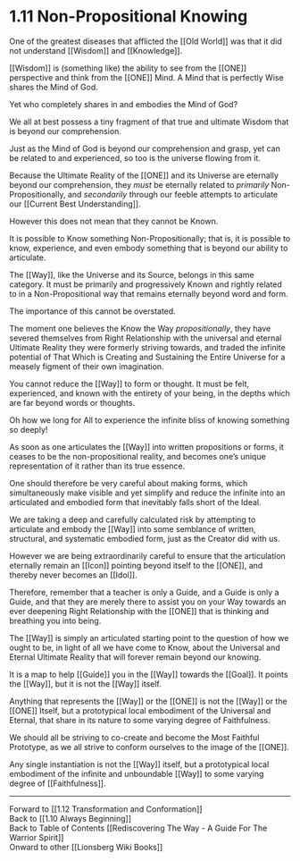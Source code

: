 # 1.11 Non-Propositional Knowing

One of the greatest diseases that afflicted the [[Old World]] was that it did not understand [[Wisdom]] and [[Knowledge]]. 

[[Wisdom]] is (something like) the ability to see from the [[ONE]] perspective and think from the [[ONE]] Mind. A Mind that is perfectly Wise shares the Mind of God. 

Yet who completely shares in and embodies the Mind of God? 

We all at best possess a tiny fragment of that true and ultimate Wisdom that is beyond our comprehension. 

Just as the Mind of God is beyond our comprehension and grasp, yet can be related to and experienced, so too is the universe flowing from it. 

Because the Ultimate Reality of the [[ONE]] and its Universe are eternally beyond our comprehension, they _must_ be eternally related to _primarily_ Non-Propositionally, and _secondarily_ through our feeble attempts to articulate our [[Current Best Understanding]]. 

However this does not mean that they cannot be Known. 

It is possible to Know something Non-Propositionally; that is, it is possible to know, experience, and even embody something that is beyond our ability to articulate. 

The [[Way]], like the Universe and its Source, belongs in this same category. It must be primarily and progressively Known and rightly related to in a Non-Propositional way that remains eternally beyond word and form. 
 
The importance of this cannot be overstated. 

The moment one believes the Know the Way _propositionally_, they have severed themselves from Right Relationship with the universal and eternal Ultimate Reality they were formerly striving towards, and traded the infinite potential of That Which is Creating and Sustaining the Entire Universe for a measely figment of their own imagination. 

You cannot reduce the [[Way]] to form or thought. It must be felt, experienced, and known with the entirety of your being, in the depths which are far beyond words or thoughts. 

Oh how we long for All to experience the infinite bliss of knowing something so deeply! 

As soon as one articulates the [[Way]] into written propositions or forms, it ceases to be the non-propositional reality, and becomes one’s unique representation of it rather than its true essence. 

One should therefore be very careful about making forms, which simultaneously make visible and yet simplify and reduce the infinite into an articulated and embodied form that inevitably falls short of the Ideal. 

We are taking a deep and carefully calculated risk by attempting to articulate and embody the [[Way]] into some semblance of written, structural, and systematic embodied form, just as the Creator did with us. 

However we are being extraordinarily careful to ensure that the articulation eternally remain an [[Icon]] pointing beyond itself to the [[ONE]], and thereby never becomes an [[Idol]]. 

Therefore, remember that a teacher is only a Guide, and a Guide is only a Guide, and that they are merely there to assist you on your Way towards an ever deepening Right Relationship with the [[ONE]] that is thinking and breathing you into being. 

The [[Way]] is simply an articulated starting point to the question of how we ought to be, in light of all we have come to Know, about the Universal and Eternal Ultimate Reality that will forever remain beyond our knowing. 

It is a map to help [[Guide]] you in the [[Way]] towards the [[Goal]]. It points the [[Way]], but it is not the [[Way]] itself. 

Anything that represents the [[Way]] or the [[ONE]] is not the [[Way]] or the [[ONE]] Itself, but a prototypical local embodiment of the Universal and Eternal, that share in its nature to some varying degree of Faithfulness. 

We should all be striving to co-create and become the Most Faithful Prototype, as we all strive to conform ourselves to the image of the [[ONE]]. 

Any single instantiation is not the [[Way]] itself, but a prototypical local embodiment of the infinite and unboundable [[Way]] to some varying degree of [[Faithfulness]]. 

____
Forward to [[1.12 Transformation and Conformation]]  
Back to [[1.10 Always Beginning]]  
Back to Table of Contents [[Rediscovering The Way - A Guide For The Warrior Spirit]]  
Onward to other [[Lionsberg Wiki Books]]  


